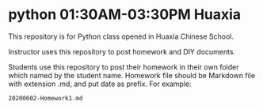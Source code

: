 # python 01:30AM-03:30PM Huaxia

This repository is for Python class opened in Huaxia Chinese School.

Instructor uses this repository to post homework and DIY documents.

Students use this repository to post their homework in their own folder which named by the student name. Homework file should be Markdown file with extension .md, and put date as prefix.
For example:
```
20200602-Homework1.md
```
